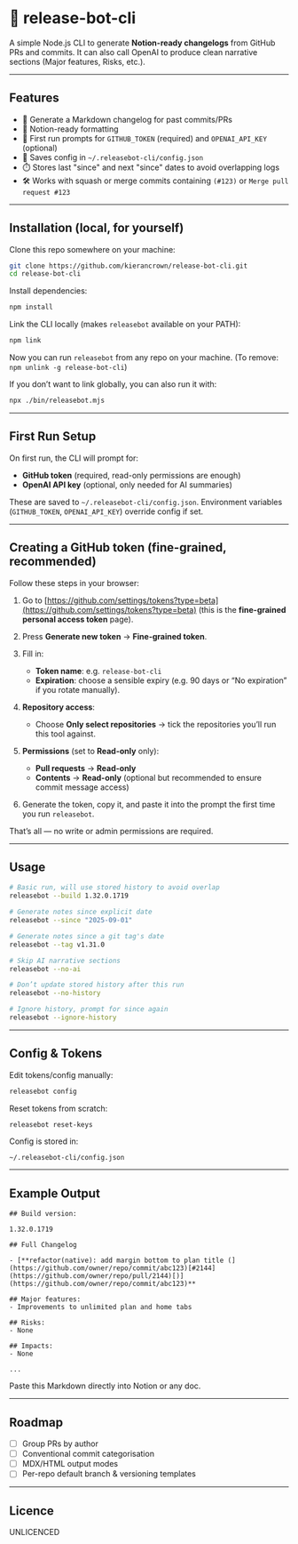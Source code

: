 # 🤖 release-bot-cli

A simple Node.js CLI to generate **Notion-ready changelogs** from GitHub PRs and commits.
It can also call OpenAI to produce clean narrative sections (Major features, Risks, etc.).

---

## Features

- 🚀 Generate a Markdown changelog for past commits/PRs
- 📝 Notion-ready formatting
- 🔐 First run prompts for `GITHUB_TOKEN` (required) and `OPENAI_API_KEY` (optional)
- 💾 Saves config in `~/.releasebot-cli/config.json`
- ⏱️ Stores last "since" and next "since" dates to avoid overlapping logs
- 🛠️ Works with squash or merge commits containing `(#123)` or `Merge pull request #123`

---

## Installation (local, for yourself)

Clone this repo somewhere on your machine:

```bash
git clone https://github.com/kierancrown/release-bot-cli.git
cd release-bot-cli
```

Install dependencies:

```bash
npm install
```

Link the CLI locally (makes `releasebot` available on your PATH):

```bash
npm link
```

Now you can run `releasebot` from any repo on your machine.
(To remove: `npm unlink -g release-bot-cli`)

If you don’t want to link globally, you can also run it with:

```bash
npx ./bin/releasebot.mjs
```

---

## First Run Setup

On first run, the CLI will prompt for:

- **GitHub token** (required, read-only permissions are enough)
- **OpenAI API key** (optional, only needed for AI summaries)

These are saved to `~/.releasebot-cli/config.json`.
Environment variables (`GITHUB_TOKEN`, `OPENAI_API_KEY`) override config if set.

---

## Creating a GitHub token (fine-grained, recommended)

Follow these steps in your browser:

1. Go to [https://github.com/settings/tokens?type=beta](https://github.com/settings/tokens?type=beta)
   (this is the **fine-grained personal access token** page).

2. Press **Generate new token** → **Fine-grained token**.

3. Fill in:
   - **Token name**: e.g. `release-bot-cli`
   - **Expiration**: choose a sensible expiry (e.g. 90 days or “No expiration” if you rotate manually).

4. **Repository access**:
   - Choose **Only select repositories** → tick the repositories you’ll run this tool against.

5. **Permissions** (set to **Read-only** only):
   - **Pull requests** → **Read-only**
   - **Contents** → **Read-only** (optional but recommended to ensure commit message access)

6. Generate the token, copy it, and paste it into the prompt the first time you run `releasebot`.

That’s all — no write or admin permissions are required.

---

## Usage

```bash
# Basic run, will use stored history to avoid overlap
releasebot --build 1.32.0.1719

# Generate notes since explicit date
releasebot --since "2025-09-01"

# Generate notes since a git tag's date
releasebot --tag v1.31.0

# Skip AI narrative sections
releasebot --no-ai

# Don’t update stored history after this run
releasebot --no-history

# Ignore history, prompt for since again
releasebot --ignore-history
```
---

## Config & Tokens

Edit tokens/config manually:

```bash
releasebot config
```

Reset tokens from scratch:

```bash
releasebot reset-keys
```

Config is stored in:

```text
~/.releasebot-cli/config.json
```

---

## Example Output

```text
## Build version:

1.32.0.1719

## Full Changelog

- [**refactor(native): add margin bottom to plan title (](https://github.com/owner/repo/commit/abc123)[#2144](https://github.com/owner/repo/pull/2144)[)](https://github.com/owner/repo/commit/abc123)**

## Major features:
- Improvements to unlimited plan and home tabs

## Risks:
- None

## Impacts:
- None

...
```

Paste this Markdown directly into Notion or any doc.

---

## Roadmap

- [ ] Group PRs by author
- [ ] Conventional commit categorisation
- [ ] MDX/HTML output modes
- [ ] Per-repo default branch & versioning templates

---

## Licence

UNLICENCED
